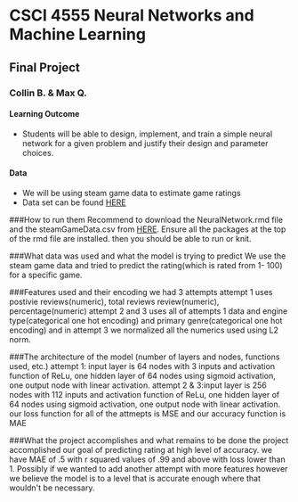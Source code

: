 # CSCI 4555 Neural Networks and Machine Learning

## Final Project

### Collin B. & Max Q.

#### Learning Outcome

-   Students will be able to design, implement, and train a simple neural network for a given problem and justify their design and parameter choices.

#### Data

-   We will be using steam game data to estimate game ratings
-   Data set can be found [HERE](https://www.kaggle.com/datasets/whigmalwhim/steam-releases/data?select=game_data_all.csv)



###How to run them
Recommend to download the NeuralNetwork.rmd file and the steamGameData.csv from [HERE](https://www.kaggle.com/datasets/whigmalwhim/steam-releases/data?select=game_data_all.csv).
Ensure all the packages at the top of the rmd file are installed. then you should be able to run or knit.

###What data was used and what the model is trying to predict
We use the steam game data and tried to predict the rating(which is rated from 1- 100) for a specific game. 

###Features used and their encoding
we had 3 attempts
attempt 1 uses postivie reviews(numeric), total reviews review(numeric), percentage(numeric) 
attempt 2 and 3 uses all of attempts 1 data and engine type(categorical one hot encoding) and primary genre(categorical one hot encoding) and in attempt 3 we normalized all the numerics used using L2 norm.

###The architecture of the model (number of layers and nodes, functions used, etc.)
attempt 1: input layer is 64 nodes with 3 inputs and activation function of ReLu, one hidden layer of 64 nodes using sigmoid activation, one output node with linear activation.
attempt 2 & 3:input layer is 256 nodes with 112 inputs and activation function of ReLu, one hidden layer of 64 nodes using sigmoid activation, one output node with linear activation.
our loss function for all of the attmepts is MSE and our accuracy function is MAE

###What the project accomplishes and what remains to be done 
the project accomplished our goal of predicting rating at high level of accuracy. we have MAE of .5 with r squared values of .99 and above with loss lower than 1. Possibly if we wanted to add another attempt with more features however we believe the model is to a level that is accurate enough where that wouldn't be necessary. 